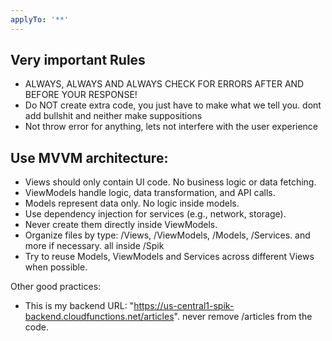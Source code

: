 ```yaml
---
applyTo: '**'
---
```



## Very important Rules

* ALWAYS, ALWAYS AND ALWAYS CHECK FOR ERRORS AFTER AND BEFORE YOUR RESPONSE!
* Do NOT create extra code, you just have to make what we tell you. dont add bullshit and neither make suppositions
* Not throw error for anything, lets not interfere with the user experience

## Use MVVM architecture:
* Views should only contain UI code. No business logic or data fetching.
* ViewModels handle logic, data transformation, and API calls.
* Models represent data only. No logic inside models.
* Use dependency injection for services (e.g., network, storage).
* Never create them directly inside ViewModels.
* Organize files by type: /Views, /ViewModels, /Models, /Services. and more if necessary. all inside /Spik
* Try to reuse Models, ViewModels and Services across different Views when possible.


Other good practices:
* This is my backend URL:  "https://us-central1-spik-backend.cloudfunctions.net/articles". never remove /articles from the code. 